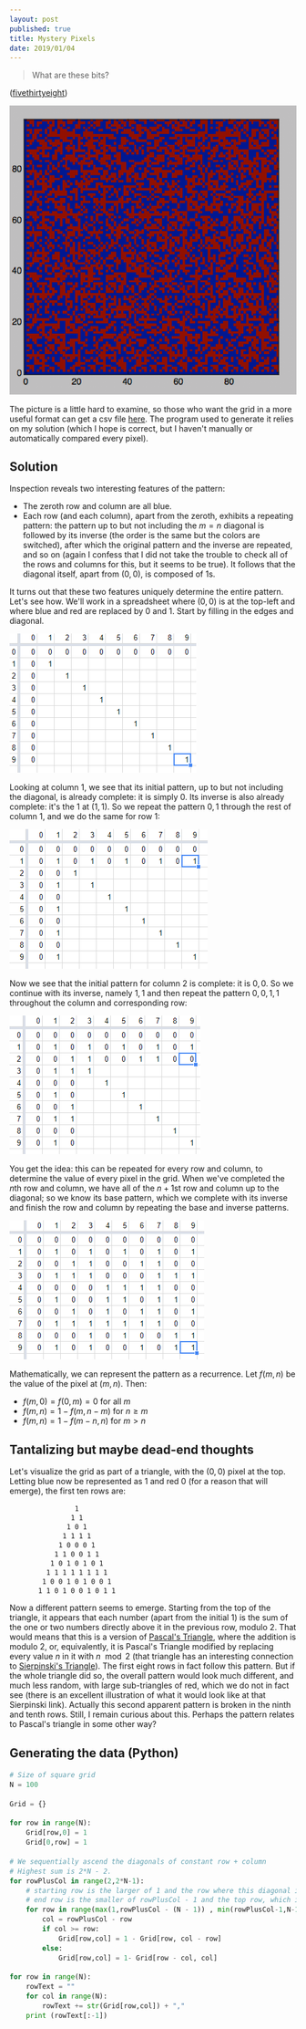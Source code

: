 ```yaml
---
layout: post
published: true
title: Mystery Pixels
date: 2019/01/04
---
```


>What are these bits?

<!--more-->

([fivethirtyeight](https://fivethirtyeight.com/features/what-the-heck-are-these-dang-bits/))

![Pixelized square image.](/img/ellenberg.png)

The picture is a little hard to examine, so those who want the grid in a more useful format can get a csv file [here](/files/MysteriousPixels.csv).  The program used to generate it relies on my solution (which I hope is correct, but I haven't manually or automatically compared every pixel).

## Solution

Inspection reveals two interesting features of the pattern: 
- The zeroth row and column are all blue.
- Each row (and each column), apart from the zeroth, exhibits a repeating pattern: the pattern up to but not including the $m=n$ diagonal is followed by its inverse (the order is the same but the colors are switched), after which the original pattern and the inverse are repeated, and so on (again I confess that I did not take the trouble to check all of the rows and columns for this, but it seems to be true).  It follows that the diagonal itself, apart from $(0,0)$, is composed of $1$s.

It turns out that these two features uniquely determine the entire pattern.  Let's see how. We'll work in a spreadsheet where $(0,0)$ is at the top-left and where blue and red are replaced by $0$ and $1$.  Start by filling in the edges and diagonal.

![Edges and diagonal](/img/1.PNG)

Looking at column $1$, we see that its initial pattern, up to but not including the diagonal, is already complete: it is simply $0$. Its inverse is also already complete: it's the $1$ at $(1,1)$.  So we repeat the pattern $0,1$ through the rest of column $1$, and we do the same for row $1$:

![Row and column 1 complete](/img/2.PNG)

Now we see that the initial pattern for column $2$ is complete: it is $0,0$. So we continue with its inverse, namely $1,1$ and then repeat the pattern $0,0,1,1$ throughout the column and corresponding row:

![Row and column 2 complete](/img/3.PNG)

You get the idea: this can be repeated for every row and column, to determine the value of every pixel in the grid. When we've completed the $n$th row and column, we have all of the $n+1$st row and column up to the diagonal; so we know its base pattern, which we complete with its inverse and finish the row and column by repeating the base and inverse patterns.

![Grid complete](/img/4.PNG)

Mathematically, we can represent the pattern as a recurrence.  Let $f(m,n)$ be the value of the pixel at $(m,n)$.  Then:

- $f(m,0) = f(0,m) = 0$ for all $m$
- $f(m,n) = 1 - f(m,n-m)$ for $n \geq m$
- $f(m,n) = 1 - f(m-n,n)$ for $m > n$


## Tantalizing but maybe dead-end thoughts

Let's visualize the grid as part of a triangle, with the $(0,0)$ pixel at the top.  Letting blue now be represented as $1$ and red $0$ (for a reason that will emerge), the first ten rows are:

```
                1
               1 1
              1 0 1
             1 1 1 1
            1 0 0 0 1
           1 1 0 0 1 1
          1 0 1 0 1 0 1
         1 1 1 1 1 1 1 1
        1 0 0 1 0 1 0 0 1
       1 1 0 1 0 0 1 0 1 1
```

Now a different pattern seems to emerge. Starting from the top of the triangle, it appears that each number (apart from the initial $1$) is the sum of the one or two numbers directly above it in the previous row, modulo $2$.  That would means that this is a version of [Pascal's Triangle](https://en.wikipedia.org/wiki/Pascal%27s_triangle), where the addition is modulo $2$, or, equivalently, it is Pascal's Triangle modified by replacing every value $n$ in it with $n \mod 2$ (that triangle has an interesting connection to [Sierpinski's Triangle](https://en.wikipedia.org/wiki/Sierpinski_triangle#/media/File:Sierpinski_Pascal_triangle.svg)). The first eight rows in fact follow this pattern.  But if the whole triangle did so, the overall pattern would look much different, and much less random, with large sub-triangles of red, which we do not in fact see (there is an excellent illustration of what it would look like at that Sierpinski link).  Actually this second apparent pattern is broken in the ninth and tenth rows.  Still, I remain curious about this. Perhaps the pattern relates to Pascal's triangle in some other way?

## Generating the data (Python)

```python
# Size of square grid
N = 100

Grid = {}

for row in range(N):
	Grid[row,0] = 1
	Grid[0,row] = 1

# We sequentially ascend the diagonals of constant row + column
# Highest sum is 2*N - 2.
for rowPlusCol in range(2,2*N-1):
	# starting row is the larger of 1 and the row where this diagonal intersects column N-1
	# end row is the smaller of rowPlusCol - 1 and the top row, which is N-1
	for row in range(max(1,rowPlusCol - (N - 1)) , min(rowPlusCol-1,N-1) + 1):
		col = rowPlusCol - row
		if col >= row:
			Grid[row,col] = 1 - Grid[row, col - row]
		else:
			Grid[row,col] = 1- Grid[row - col, col]

for row in range(N):
	rowText = ""
	for col in range(N):
		rowText += str(Grid[row,col]) + ","
	print (rowText[:-1])
```

<br>
